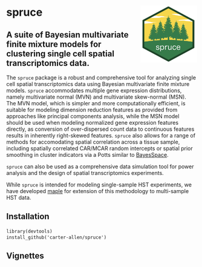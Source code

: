 # spruce <img src="inst/logo/spruce_transp.png" align="right" width="150" />
## A suite of Bayesian multivariate finite mixture models for clustering single cell spatial transcriptomics data. 

The `spruce` package is a robust and comprehensive tool for analyzing single cell spatial transcriptomics data using Bayesian multivariate finite mixture models. `spruce` accommodates multiple gene expression distributions, namely multivariate normal (MVN) and multivariate skew-normal (MSN). The MVN model, which is simpler and more computationally efficient, is suitable for modeling dimension reduction features as provided from approaches like principal components analysis, while the MSN model should be used when modeling normalized gene expression features directly, as conversion of over-dispersed count data to continuous features results in inherently right-skewed features. `spruce` also allows for a range of methods for accomodating spatial correlation across a tissue sample, including spatially correlated CAR/MCAR random intercepts or spatial prior smoothing in cluster indicators via a Potts similar to [BayesSpace](https://www.nature.com/articles/s41587-021-00935-2). 

`spruce` can also be used as a comprehensive data simulation tool for power analysis and the design of spatial transcriptomics experiments. 

While `spruce` is intended for modeling single-sample HST experiments, we have developed [maple](https://github.com/carter-allen/maple) for extension of this methodology to multi-sample HST data.

## Installation

```
library(devtools)
install_github('carter-allen/spruce')
```

## Vignettes

